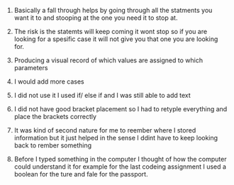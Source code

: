  1. Basically a fall through helps by going through all the statments you want it to and stooping at the one you need it to stop at.
2.  The risk is the statemts will keep coming it wont stop so if you are looking for a spesific case it will not give you that one you are looking for.
3. Producing a visual record of which values are assigned to which parameters
4. I would add more cases




1. I did not use it I used if/ else if and I was still able to add text 
2. I did not have good bracket placement so I had to retyple everything and place the brackets correctly
3. It was kind of second nature for me to reember where I stored information but it just helped in the sense I ddint have to keep looking back to rember something
4. Before I typed something in the computer I thought of how the computer could understand it for example for the last codeing assignment I used a boolean for the ture and fale for the passport.
